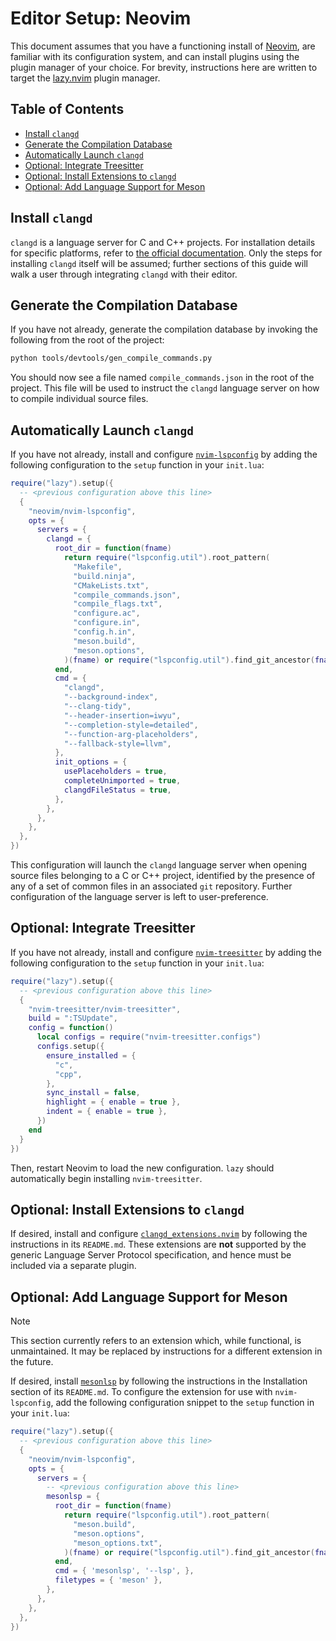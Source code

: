 # Editor Setup: Neovim

This document assumes that you have a functioning install of [Neovim][nvim], are
familiar with its configuration system, and can install plugins using the plugin
manager of your choice. For brevity, instructions here are written to target the
[lazy.nvim][gh-lazy] plugin manager.

## Table of Contents

<!--toc:start-->
- [Install `clangd`](#install-clangd)
- [Generate the Compilation Database](#generate-the-compilation-database)
- [Automatically Launch `clangd`](#automatically-launch-clangd)
- [Optional: Integrate Treesitter](#optional-integrate-treesitter)
- [Optional: Install Extensions to `clangd`](#optional-install-extensions-to-clangd)
- [Optional: Add Language Support for Meson](#optional-add-language-support-for-meson)
<!--toc:end-->

## Install `clangd`

`clangd` is a language server for C and C++ projects. For installation details
for specific platforms, refer to [the official documentation][clangd-install].
Only the steps for installing `clangd` itself will be assumed; further sections
of this guide will walk a user through integrating `clangd` with their editor.

## Generate the Compilation Database

If you have not already, generate the compilation database by invoking the
following from the root of the project:

```bash
python tools/devtools/gen_compile_commands.py
```

You should now see a file named `compile_commands.json` in the root of the
project. This file will be used to instruct the `clangd` language server on how
to compile individual source files.

## Automatically Launch `clangd`

If you have not already, install and configure [`nvim-lspconfig`][gh-lspconf] by
adding the following configuration to the `setup` function in your `init.lua`:

```lua
require("lazy").setup({
  -- <previous configuration above this line>
  {
    "neovim/nvim-lspconfig",
    opts = {
      servers = {
        clangd = {
          root_dir = function(fname)
            return require("lspconfig.util").root_pattern(
              "Makefile",
              "build.ninja",
              "CMakeLists.txt",
              "compile_commands.json",
              "compile_flags.txt",
              "configure.ac",
              "configure.in",
              "config.h.in",
              "meson.build",
              "meson.options",
            )(fname) or require("lspconfig.util").find_git_ancestor(fname)
          end,
          cmd = {
            "clangd",
            "--background-index",
            "--clang-tidy",
            "--header-insertion=iwyu",
            "--completion-style=detailed",
            "--function-arg-placeholders",
            "--fallback-style=llvm",
          },
          init_options = {
            usePlaceholders = true,
            completeUnimported = true,
            clangdFileStatus = true,
          },
        },
      },
    },
  },
})
```

This configuration will launch the `clangd` language server when opening source
files belonging to a C or C++ project, identified by the presence of any of a
set of common files in an associated `git` repository. Further configuration of
the language server is left to user-preference.

## Optional: Integrate Treesitter

If you have not already, install and configure [`nvim-treesitter`][gh-treesit]
by adding the following configuration to the `setup` function in your `init.lua`:

```lua
require("lazy").setup({
  -- <previous configuration above this line>
  {
    "nvim-treesitter/nvim-treesitter",
    build = ":TSUpdate",
    config = function()
      local configs = require("nvim-treesitter.configs")
      configs.setup({
        ensure_installed = {
          "c",
          "cpp",
        },
        sync_install = false,
        highlight = { enable = true },
        indent = { enable = true },
      })
    end
  }
})
```

Then, restart Neovim to load the new configuration. `lazy` should automatically
begin installing `nvim-treesitter`.

## Optional: Install Extensions to `clangd`

If desired, install and configure [`clangd_extensions.nvim`][gh-clangd-ext] by
following the instructions in its `README.md`. These extensions are **not**
supported by the generic Language Server Protocol specification, and hence must
be included via a separate plugin.

## Optional: Add Language Support for Meson

> [!NOTE]
> This section currently refers to an extension which, while functional, is
> unmaintained. It may be replaced by instructions for a different extension in
> the future.

If desired, install [`mesonlsp`][gh-mesonlsp] by following the instructions in
the Installation section of its `README.md`. To configure the extension for use
with `nvim-lspconfig`, add the following configuration snippet to the `setup`
function in your `init.lua`:

```lua
require("lazy").setup({
  -- <previous configuration above this line>
  {
    "neovim/nvim-lspconfig",
    opts = {
      servers = {
        -- <previous configuration above this line>
        mesonlsp = {
          root_dir = function(fname)
            return require("lspconfig.util").root_pattern(
              "meson.build",
              "meson.options",
              "meson_options.txt",
            )(fname) or require("lspconfig.util").find_git_ancestor(fname)
          end,
          cmd = { 'mesonlsp', '--lsp', },
          filetypes = { 'meson' },
        },
      },
    },
  },
})
```

[nvim]: https://neovim.io/
[gh-lazy]: https://github.com/folke/lazy.nvim
[gh-treesit]: https://github.com/nvim-treesitter/nvim-treesitter
[gh-lspconf]: https://github.com/neovim/nvim-lspconfig
[gh-clangd-ext]: https://github.com/p00f/clangd_extensions.nvim
[gh-mesonlsp]: https://github.com/JCWasmx86/mesonlsp
[clangd-install]: https://clangd.llvm.org/installation.html
